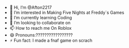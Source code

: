 - 👋 Hi, I’m @Afton2217
- 👀 I’m interested in Making Five Nights at Freddy`s Games
- 🌱 I’m currently learning Coding
- 💞️ I’m looking to collaborate on 
- 📫 How to reach me On Roblox
- 😄 Pronouns:?????????????????
- ⚡ Fun fact: I made a fnaf game on scrach

<!---
Afton2217/Afton2217 is a ✨ special ✨ repository because its `README.md` (this file) appears on your GitHub profile.
You can click the Preview link to take a look at your changes.
--->
